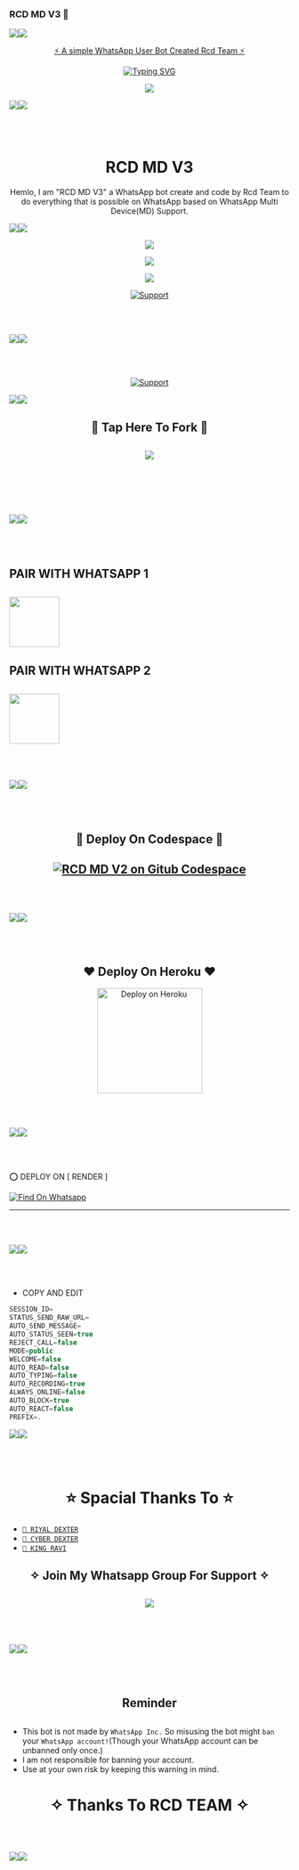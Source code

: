 ### RCD MD V3  📍
   <a><img src='https://i.imgur.com/LyHic3i.gif'/></a><a><img src='https://i.imgur.com/LyHic3i.gif'/></a>
<p align="center"> 
<u>⚡ A simple WhatsApp User Bot Created Rcd Team ⚡</u>
</p>     
<p align="center">
  <a href="https://git.io/typing-svg"><img src="https://readme-typing-svg.demolab.com?font=EB+Garamond&weight=800&size=28&duration=4000&pause=1000&random=false&width=435&lines=+•★⃝ RCD-+MD-+V3 BUTTON★⃝•;MULTI-DEVICE+WHATSAPP+BOT;DEVELOPED+BY+RCD+TEAM;RELEASED+DATE+16%2F11%2F2024." alt="Typing SVG" /></a>
 </p>

<p align="center">
   <a href="https://github.com/rcd-git-hub-official/RCD-MD-V3">
    <img src="https://i.ibb.co/ydr7c7C/Whats-App-Image-2024-11-15-at-19-47-51-04f9f0f4.jpg" " weight="236">


   <a><img src='https://i.imgur.com/LyHic3i.gif'/></a><a><img src='https://i.imgur.com/LyHic3i.gif'/></a>
     
   <br>
  </br>

      
</p>
<h1 align="center"> RCD MD V3
</h1>
<p align="center"> 
  Hemlo, I am "RCD MD V3" a WhatsApp bot create and code by Rcd Team to do everything that is possible on WhatsApp based on WhatsApp Multi Device(MD) Support.





   <a><img src='https://i.imgur.com/LyHic3i.gif'/></a><a><img src='https://i.imgur.com/LyHic3i.gif'/></a>
     
   

   <p align="center"> 
  <a href="https://github.com/rcd-git-hub-official/RCD-MD-V3">
    <img src="https://img.shields.io/github/stars/rcd-git-hub-official/RCD-MD-V3?style=social">
    
   <p align="center">
  <a href="https://github.com/rcd-git-hub-official/RCD-MD-V3/fork">
    <img src="https://img.shields.io/github/forks/rcd-git-hub-official/RCD-MD-V3?label=Fork&style=social">
    
<p align="center">
  <a href="https://github.com/rcd-git-hub-official">
    <img src="https://api.visitorbadge.io/api/visitors?path=rcd-git-hub-official%2FA17&label=Repo%20Visitors&labelColor=%23697689&countColor=%23ba68c8&style=plastic&labelStyle=upper">
 
  <p align="CENTER">
  <a href="https://github.com/rcd-git-hub-official"><img title="Support" src="https://img.shields.io/badge/Maintain-Yes-cyan.svg?style=for-the-badge&logo=xcode" /></a>
</p>
    
<br>
  </br>


   <a><img src='https://i.imgur.com/LyHic3i.gif'/></a><a><img src='https://i.imgur.com/LyHic3i.gif'/></a>
     
   <br>
  </br>
     
  
<p align="CENTER">
  <a href="https://github.com/rcd-git-hub-official"><img title="Support" src="https://img.shields.io/badge/next%20Update-Undefined!-green.svg?style=for-the-badge&logo=xcode" /></a>
</p>
     



   <a><img src='https://i.imgur.com/LyHic3i.gif'/></a><a><img src='https://i.imgur.com/LyHic3i.gif'/></a>
     
   
<h2 align="center"> 🔰 Tap Here To Fork 🔰 
</h2>
   

<h2 align="center">  <a href="https://github.com/rcd-git-hub-official/RCD-MD-V3?fork"><img src="https://img.shields.io/badge/FORK RCD MD V3-h?color=white&style=for-the-badge&logo=stackshare" />
</a>
</h2>
 
     
<br>
     <br>
     
<br>
  </br>


   <a><img src='https://i.imgur.com/LyHic3i.gif'/></a><a><img src='https://i.imgur.com/LyHic3i.gif'/></a>
     
   <br>
  </br>
     

## PAIR WITH WHATSAPP  1
<h2 align="left">  <a href="https://light-fedora-cyberdexter-b99874cd.koyeb.app/"><img src="https://play-lh.googleusercontent.com/901aMQFFnVoX2T-YuJmTIwpPve_SUgMv_QSyzMSPtAqt_l0CyXN1DxfD6xXU0r2f9iM=w240-h480-rw" width="90" />
</a>
</h2>

## PAIR WITH WHATSAPP 2


<h2 align="left">  <a href="https://light-fedora-cyberdexter-b99874cd.koyeb.app/"><img src="https://play-lh.googleusercontent.com/901aMQFFnVoX2T-YuJmTIwpPve_SUgMv_QSyzMSPtAqt_l0CyXN1DxfD6xXU0r2f9iM=w240-h480-rw" width="90" />
</a>
</h2>

<br>
  </br>


   <a><img src='https://i.imgur.com/LyHic3i.gif'/></a><a><img src='https://i.imgur.com/LyHic3i.gif'/></a>
     
   <br>
  </br>

  <h2 align="center"> 🚩  Deploy On Codespace  🚩
</h2>
<h2 align="center">  <a href="https://github.com/codespaces/new"><img title="RCD MD V2 on Gitub Codespace" src="https://img.shields.io/badge/DEPLOY CODESPACE-h?color=black&style=for-the-badge&logo=visualstudiocode" />
</a>
</h2>


 <br>
  </br>


   <a><img src='https://i.imgur.com/LyHic3i.gif'/></a><a><img src='https://i.imgur.com/LyHic3i.gif'/></a>
     
   <br>
  </br>
   

<h2 align="center"> ❤  Deploy On Heroku  ❤
</h2>

<p align="center" >
    <a href="https://heroku.com/deploy?template=https://github.com/rcd-git-hub-official/RCD-MD-V3">
    <img title="RCD MD V3 on Heroku" src="https://www.herokucdn.com/deploy/button.png" width="189px" alt="Deploy on Heroku" >
    </a>
</p>

<br>
  </br>


   <a><img src='https://i.imgur.com/LyHic3i.gif'/></a><a><img src='https://i.imgur.com/LyHic3i.gif'/></a>
     
   <br>
  </br>


⭕  DEPLOY ON [ RENDER ]

[![Find On Whatsapp ](https://img.shields.io/badge/🚘Click_Here-blue.svg)](https://render.com)

***
     

<br>
  </br>


   <a><img src='https://i.imgur.com/LyHic3i.gif'/></a><a><img src='https://i.imgur.com/LyHic3i.gif'/></a>
     
   <br>
  </br>
     
     
- COPY AND EDIT 
```js
SESSION_ID=
STATUS_SEND_RAW_URL=
AUTO_SEND_MESSAGE=
AUTO_STATUS_SEEN=true
REJECT_CALL=false
MODE=public
WELCOME=false
AUTO_READ=false
AUTO_TYPING=false
AUTO_RECORDING=true
ALWAYS_ONLINE=false
AUTO_BLOCK=true
AUTO_REACT=false
PREFIX=.
```




   <a><img src='https://i.imgur.com/LyHic3i.gif'/></a><a><img src='https://i.imgur.com/LyHic3i.gif'/></a>
     
   <br>
  </br>

  
<h1 align="center">  ⭐ Spacial Thanks To ⭐
</h1>

* [`🎐 RIYAL DEXTER`](https://wa.link/qavyk1)
* [`🎐 CYBER DEXTER`](https://wa.link/toz8dl)
* [`🎐 KING RAVI`](https://wa.link/z785e1)

<h2 align="center"> ✧ Join My Whatsapp Group For Support ✧
</h2>

<h2 align="center">  <a href="https://chat.whatsapp.com/Cry8eSzZqW27t9H8uOcRIR"><img src="https://img.shields.io/badge/Join Group-25D366?style=for-the-badge&logo=whatsapp&logoColor=white" />
</a>

</h2>





<br>
  </br>


   <a><img src='https://i.imgur.com/LyHic3i.gif'/></a><a><img src='https://i.imgur.com/LyHic3i.gif'/></a>
     
   <br>
  </br>

<h2 align="center">  Reminder
</h2>
   
## 
- This bot is not made by `WhatsApp Inc.` So misusing the bot might `ban` your `WhatsApp account!`(Though your WhatsApp account can be unbanned only once.)
- I am not responsible for banning your account.
- Use at your own risk by keeping this warning in mind.
 


<h1 align="center">
</h1>

</p>
<h1 align="center"> ✧ Thanks To RCD TEAM ✧
</h1>

<br>
  </br>


   <a><img src='https://i.imgur.com/LyHic3i.gif'/></a><a><img src='https://i.imgur.com/LyHic3i.gif'/></a>
     
   <br>
  </br>
